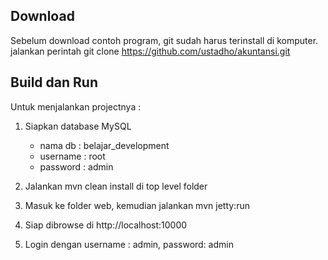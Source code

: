 ## Download ##
Sebelum download contoh program, git sudah harus terinstall di komputer.
jalankan perintah 
      git clone https://github.com/ustadho/akuntansi.git


## Build dan Run ##

Untuk menjalankan projectnya : 

1. Siapkan database MySQL

    * nama db : belajar_development 
    * username : root 
    * password : admin 

2. Jalankan mvn clean install di top level folder
3. Masuk ke folder web, kemudian jalankan mvn jetty:run
4. Siap dibrowse di http://localhost:10000
5. Login dengan username : admin, password: admin


